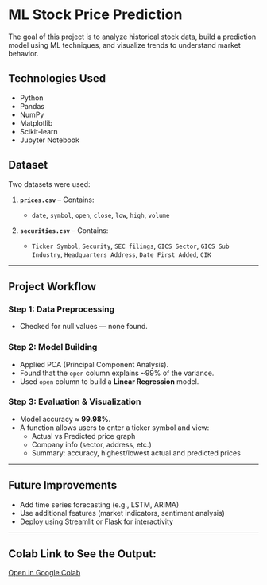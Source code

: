 # ML Stock Price Prediction

The goal of this project is to analyze historical stock data, build a prediction model using ML techniques, and visualize trends to understand market behavior.



## Technologies Used

- Python  
- Pandas  
- NumPy  
- Matplotlib  
- Scikit-learn  
- Jupyter Notebook  


## Dataset

Two datasets were used:

1. **`prices.csv`** – Contains:
   - `date`, `symbol`, `open`, `close`, `low`, `high`, `volume`

2. **`securities.csv`** – Contains:
   - `Ticker Symbol`, `Security`, `SEC filings`, `GICS Sector`, `GICS Sub Industry`, `Headquarters Address`, `Date First Added`, `CIK`

---

## Project Workflow

### Step 1: Data Preprocessing
- Checked for null values — none found.

### Step 2: Model Building
- Applied PCA (Principal Component Analysis).
- Found that the `open` column explains ~99% of the variance.
- Used `open` column to build a **Linear Regression** model.

### Step 3: Evaluation & Visualization
- Model accuracy ≈ **99.98%**.
- A function allows users to enter a ticker symbol and view:
  - Actual vs Predicted price graph
  - Company info (sector, address, etc.)
  - Summary: accuracy, highest/lowest actual and predicted prices

---

## Future Improvements

- Add time series forecasting (e.g., LSTM, ARIMA)
- Use additional features (market indicators, sentiment analysis)
- Deploy using Streamlit or Flask for interactivity

---

## Colab Link to See the Output:
[Open in Google Colab](https://colab.research.google.com/drive/1N1rxdrQQhEmqUUTZldCHxMJuDnjfvY-y?usp=sharing)
